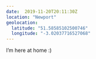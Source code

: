 ```yaml
---
date:  2019-11-20T20:11:30Z
location: "Newport"
geolocation: 
  latitude: "51.58585102500746"
  longitude: "-3.02037716527068"
---
```

I’m here at home :)

